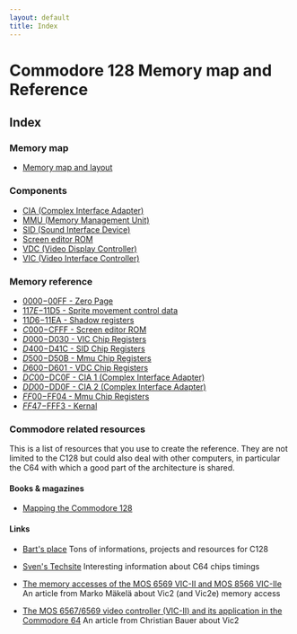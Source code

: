 ```yaml
---
layout: default
title: Index
---
```

# Commodore 128 Memory map and Reference

## Index

### Memory map
* [Memory map and layout](MemoryMap)

### Components
* [CIA (Complex Interface Adapter)](Cia)
* [MMU (Memory Management Unit)](Mmu)
* [SID (Sound Interface Device)](Sid)
* [Screen editor ROM](ScreenEditorRom)
* [VDC (Video Display Controller)](Vdc)
* [VIC (Video Interface Controller)](Vic)

### Memory reference
* [$0000-$00FF - Zero Page](0000)
* [$117E-$11D5 - Sprite movement control data](117E)
* [$11D6-$11EA - Shadow registers](11D6)
* [$C000-$CFFF - Screen editor ROM](C000)
* [$D000-$D030 - VIC Chip Registers](D000)
* [$D400-$D41C - SID Chip Registers](D400)
* [$D500-$D50B - Mmu Chip Registers](D500)
* [$D600-$D601 - VDC Chip Registers](D600)
* [$DC00-$DC0F - CIA 1 (Complex Interface Adapter)](DC00)
* [$DD00-$DD0F - CIA 2 (Complex Interface Adapter)](DD00)
* [$FF00-$FF04 - Mmu Chip Registers](FF00)
* [$FF47-$FFF3 - Kernal](FF47)

### Commodore related resources
This is a list of resources that you use to create the reference.
They are not limited to the C128 but could also deal with other computers,
in particular the C64 with which a good part of the architecture is shared.

#### Books & magazines

* [Mapping the Commodore 128](https://www.cubic.org/~doj/c64/mapping128.pdf)

#### Links

* [Bart's place](https://www.bartsplace.net/topics/cbm.shtml)
Tons of informations, projects and resources for C128

* [Sven's Techsite](http://tech.guitarsite.de/c64_scope.html)
Interesting information about C64 chips timings

* [The memory accesses of the MOS 6569 VIC-II and MOS 8566 VIC-IIe](https://ist.uwaterloo.ca/~schepers/MJK/ascii/vic2-pal.txt)
An article from Marko Mäkelä about Vic2 (and Vic2e) memory access

* [The MOS 6567/6569 video controller (VIC-II) and its application in the Commodore 64](https://ist.uwaterloo.ca/~schepers/MJK/ascii/VIC-Article.txt)
An article from Christian Bauer about Vic2


